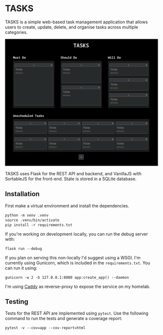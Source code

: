 # TASKS
TASKS is a simple web-based task management application that allows users to
create, update, delete, and organise tasks across multiple categories.

![Demo of application](assets/demo.png)

TASKS uses Flask for the REST API and backend, and VanillaJS with SortableJS
for the front-end. State is stored in a SQLite database.

## Installation
First make a virtual environment and install the dependencies.
```
python -m venv .venv
source .venv/bin/activate
pip install -r requirements.txt
```

If you're working on development locally, you can run the debug server with:
```
flask run --debug
```

If you plan on serving this non-locally I'd suggest using a WSGI. I'm currently
using Gunicorn, which is included in the `requirements.txt`. You can run it
using:
```
gunicorn -w 2 -b 127.0.0.1:8000 app:create_app() --daemon
```

I'm using [Caddy][1] as reverse-proxy to expose the service on my homelab.

## Testing
Tests for the REST API are implemented using `pytest`. Use the following command
to run the tests and generate a coverage report:
```
pytest -v --cov=app --cov-report=html
```

[1]:https://caddyserver.com/